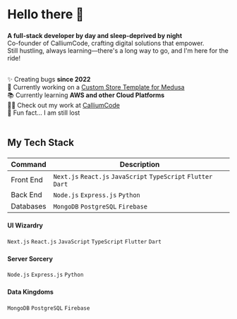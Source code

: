 <h1 align="left">Hello there 👋</h1>

###

**A full-stack developer by day and sleep-deprived by night** <br>
Co-founder of CalliumCode, crafting digital solutions that empower.<br>
Still hustling, always learning—there's a long way to go, and I'm here for the ride!<br><br>


✨ Creating bugs **since 2022**<br>
🔭 Currently working on a [Custom Store Template for Medusa](https://github.com/MobScythe/medusa-custom-storefront)<br>
📚 Currently learning **AWS and other Cloud Platforms**<br>
👨‍💻 Check out my work at [CalliumCode](https://calliumcode.com/)<br>
🎲 Fun fact... I am still lost<br><br>

###

<h2 align="left">My Tech Stack</h2>

###

| Command | Description |
| --- | --- |
| Front End | `Next.js` `React.js` `JavaScript` `TypeScript` `Flutter` `Dart` |
| Back End | `Node.js` `Express.js` `Python` |
| Databases | `MongoDB` `PostgreSQL` `Firebase` |

<h4 align="left">UI Wizardry</h4>

`Next.js` `React.js` `JavaScript` `TypeScript` `Flutter` `Dart`

###

<h4 align="left">Server Sorcery</h4>

`Node.js` `Express.js` `Python`

###

<h4 align="left">Data Kingdoms</h4>

`MongoDB` `PostgreSQL` `Firebase`

###
